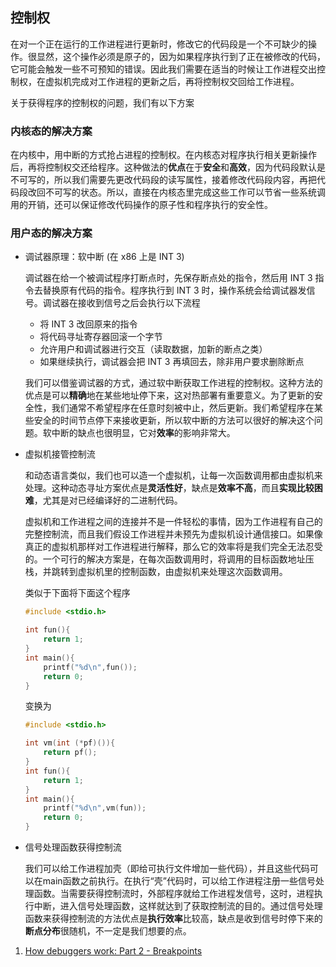 ## 控制权

在对一个正在运行的工作进程进行更新时，修改它的代码段是一个不可缺少的操作。很显然，这个操作必须是原子的，因为如果程序执行到了正在被修改的代码，它可能会触发一些不可预知的错误。因此我们需要在适当的时候让工作进程交出控制权，在虚拟机完成对工作进程的更新之后，再将控制权交回给工作进程。

关于获得程序的控制权的问题，我们有以下方案

### 内核态的解决方案

在内核中，用中断的方式抢占进程的控制权。在内核态对程序执行相关更新操作后，再将控制权交还给程序。这种做法的**优点**在于**安全**和**高效**，因为代码段默认是不可写的，所以我们需要先更改代码段的读写属性，接着修改代码段内容，再把代码段改回不可写的状态。所以，直接在内核态里完成这些工作可以节省一些系统调用的开销，还可以保证修改代码操作的原子性和程序执行的安全性。

### 用户态的解决方案

* 调试器原理：软中断 (在 x86 上是 INT 3)

  调试器在给一个被调试程序打断点时，先保存断点处的指令，然后用 INT 3 指令去替换原有代码的指令。程序执行到 INT 3 时，操作系统会给调试器发信号。调试器在接收到信号之后会执行以下流程

  * 将 INT 3 改回原来的指令
  * 将代码寻址寄存器回滚一个字节
  * 允许用户和调试器进行交互（读取数据，加新的断点之类）
  * 如果继续执行，调试器会把 INT 3 再填回去，除非用户要求删除断点

  我们可以借鉴调试器的方式，通过软中断获取工作进程的控制权。这种方法的优点是可以**精确**地在某些地址停下来，这对热部署有重要意义。为了更新的安全性，我们通常不希望程序在任意时刻被中止，然后更新。我们希望程序在某些安全的时间节点停下来接收更新，所以软中断的方法可以很好的解决这个问题。软中断的缺点也很明显，它对**效率**的影响非常大。

* 虚拟机接管控制流

  和动态语言类似，我们也可以造一个虚拟机，让每一次函数调用都由虚拟机来处理。这种动态寻址方案优点是**灵活性好**，缺点是**效率不高**，而且**实现比较困难**，尤其是对已经编译好的二进制代码。

  虚拟机和工作进程之间的连接并不是一件轻松的事情，因为工作进程有自己的完整控制流，而且我们假设工作进程并未预先为虚拟机设计通信接口。如果像真正的虚拟机那样对工作进程进行解释，那么它的效率将是我们完全无法忍受的。一个可行的解决方案是，在每次函数调用时，将调用的目标函数地址压栈，并跳转到虚拟机里的控制函数，由虚拟机来处理这次函数调用。

  类似于下面将下面这个程序

  ```c
  #include <stdio.h>

  int fun(){
      return 1;
  }
  int main(){
      printf("%d\n",fun());
      return 0;
  }
  ```

  变换为

  ```c
  #include <stdio.h>

  int vm(int (*pf)()){
      return pf();
  }
  int fun(){
      return 1;
  }
  int main(){
      printf("%d\n",vm(fun));
      return 0;
  }
  ```

* 信号处理函数获得控制流

  我们可以给工作进程加壳（即给可执行文件增加一些代码），并且这些代码可以在main函数之前执行。在执行“壳”代码时，可以给工作进程注册一些信号处理函数。当需要获得控制流时，外部程序就给工作进程发信号，这时，进程执行中断，进入信号处理函数，这样就达到了获取控制流的目的。通过信号处理函数来获得控制流的方法优点是**执行效率**比较高，缺点是收到信号时停下来的**断点分布**很随机，不一定是我们想要的点。







1.  [How debuggers work: Part 2 - Breakpoints](https://eli.thegreenplace.net/2011/01/27/how-debuggers-work-part-2-breakpoints)
